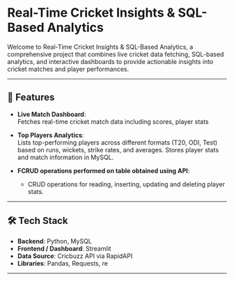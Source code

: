 # Real-Time Cricket Insights & SQL-Based Analytics

Welcome to Real-Time Cricket Insights & SQL-Based Analytics, a comprehensive project that combines live cricket data fetching, SQL-based analytics, and interactive dashboards to provide actionable insights into cricket matches and player performances.

---

## 📌 Features

- **Live Match Dashboard**:  
  Fetches real-time cricket match data including scores, player stats

- **Top Players Analytics**:  
  Lists top-performing players across different formats (T20, ODI, Test) based on runs, wickets, strike rates, and averages.
  Stores player stats and match information in MySQL.  

- **FCRUD operations performed on table obtained using API**:    
  - CRUD operations for reading, inserting, updating and deleting player stats.  
    
---

## 🛠 Tech Stack

- **Backend**: Python, MySQL 
- **Frontend / Dashboard**: Streamlit  
- **Data Source**: Cricbuzz API via RapidAPI  
- **Libraries**: Pandas, Requests, re  

---


